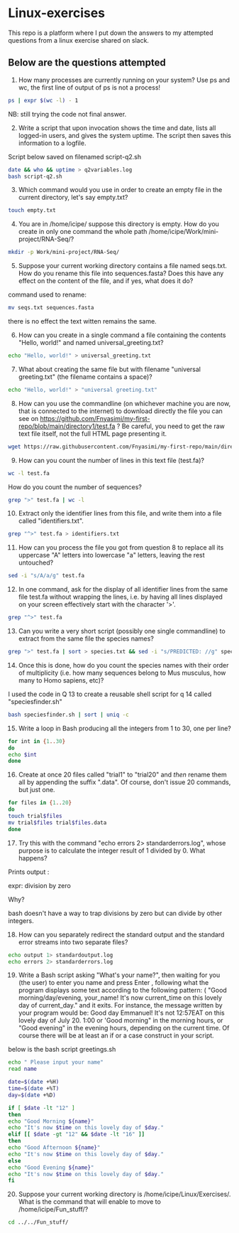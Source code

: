 # Linux-exercises
This repo is a platform where I put down the answers to my attempted questions from a linux exercise shared on slack.

## Below are the questions attempted

1. How many processes are currently running on your system? Use ps and wc, the first line of output of ps is not a process!

```bash
ps | expr $(wc -l) - 1 
```
NB: still trying the code not final answer.

2. Write a script that upon invocation shows the time and date, lists all logged-in users, and gives the system uptime. The script then saves this information to a logfile.

Script below saved on filenamed script-q2.sh

```bash
date && who && uptime > q2variables.log
bash script-q2.sh
```

3. Which command would you use in order to create an empty file in the current directory, let's say empty.txt?

```bash
touch empty.txt
```

4. You are in /home/icipe/  suppose this directory is empty. How do you create in only one command the whole path /home/icipe/Work/mini-project/RNA-Seq/?

```bash
mkdir -p Work/mini-project/RNA-Seq/

```

5. Suppose your current working directory contains a file named seqs.txt. How do you rename this file into sequences.fasta? Does this have any effect on the content of the file, and if yes, what does it do?

command used to rename:
```bash
mv seqs.txt sequences.fasta

```
there is no effect the text witten remains the same.

6. How can you create in a single command a file containing the contents "Hello, world!" and named universal_greeting.txt?

```bash
echo "Hello, world!" > universal_greeting.txt

```

7. What about creating the same file but with filename "universal greeting.txt" (the filename contains a space)?

```bash
echo "Hello, world!" > "universal greeting.txt"

```

8. How can you use the commandline (on whichever machine you are now, that is connected to the internet) to download directly the file you can see on https://github.com/Fnyasimi/my-first-repo/blob/main/directory1/test.fa ? Be careful, you need to get the raw text file itself, not the full HTML page presenting it.

```bash
wget https://raw.githubusercontent.com/Fnyasimi/my-first-repo/main/directory1/test.fa

```

9. How can you count the number of lines in this text file (test.fa)? 
```bash
wc -l test.fa 
```

How do you count the number of sequences?

```bash
grep ">" test.fa | wc -l
```

10. Extract only the identifier lines from this file, and write them into a file called "identifiers.txt".

```bash
grep "^>" test.fa > identifiers.txt

```

11. How can you process the file you got from question 8 to replace all its uppercase "A" letters into lowercase "a" letters, leaving the rest untouched?

```bash
sed -i "s/A/a/g" test.fa
```

12. In one command, ask for the display of all identifier lines from the same file test.fa without wrapping the lines, i.e. by having all lines displayed on your screen effectively start with the character '>'.

```bash
grep "^>" test.fa
```

13. Can you write a very short script (possibly one single commandline) to extract from the same file the species names?

```bash
grep ">" test.fa | sort > species.txt && sed -i "s/PREDICTED: //g" species.txt && cut -d " " -f 2,3 species.txt
```

14. Once this is done, how do you count the species names with their order of multiplicity (i.e. how many sequences belong to Mus musculus, how many to Homo sapiens, etc)?

I used the code in Q 13 to create a reusable shell script for q 14 called "speciesfinder.sh"

```bash
bash speciesfinder.sh | sort | uniq -c
```

15. Write a loop in Bash producing all the integers from 1 to 30, one per line?

```bash
for int in {1..30}
do
echo $int
done
```

16.  Create at once 20 files called "trial1" to "trial20" and *then* rename them all by appending the suffix ".data". Of course, don't issue 20 commands, but just one.

```bash
for files in {1..20}
do
touch trial$files
mv trial$files trial$files.data
done
```

17.  Try this with the command "echo errors 2> standarderrors.log", whose purpose is to calculate the integer result of 1 divided by 0. What happens? 

Prints output : 

expr: division by zero

Why?

bash doesn't have a way to trap divisions by zero but can divide by other integers.

18. How can you separately redirect the standard output and the standard error streams into two separate files?

```bash
echo output 1> standardoutput.log
echo errors 2> standarderrors.log
```

19. Write a Bash script asking "What's your name?", then waiting for you (the user) to enter you name and press Enter , following what the program displays some text according to the following pattern:
(
"Good morning/day/evening, your_name!
It's now current_time on this lovely day of current_day." and it exits.
For instance, the message written by your program would be:
Good day Emmanuel! It's not 12:57EAT on this lovely day of July 20. 1:00
or 'Good morning" in the morning hours, or "Good evening" in the evening hours, depending on the current time.
Of course there will be at least an if or a case construct in your script.

below is the bash script greetings.sh

```bash
echo " Please input your name"
read name

date=$(date +%H)
time=$(date +%T)
day=$(date +%D)

if [ $date -lt "12" ]
then
echo "Good Morning ${name}"
echo "It's now $time on this lovely day of $day."
elif [[ $date -gt "12" && $date -lt "16" ]]
then
echo "Good Afternoon ${name}"
echo "It's now $time on this lovely day of $day."
else
echo "Good Evening ${name}"
echo "It's now $time on this lovely day of $day."
fi

```


20. Suppose your current working directory is /home/icipe/Linux/Exercises/. What is the command that will enable to move to /home/icipe/Fun_stuff/?

```bash
cd ../../Fun_stuff/
```




